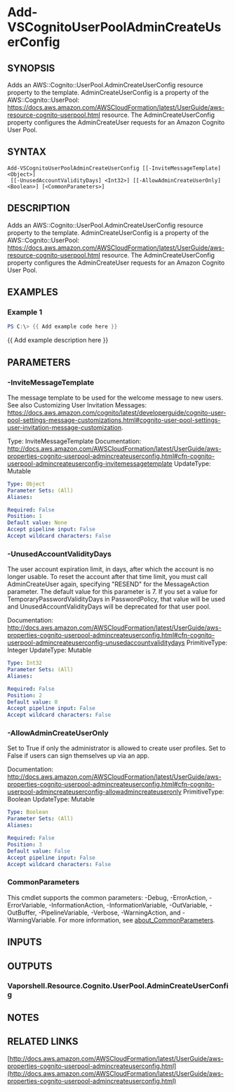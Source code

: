 # Add-VSCognitoUserPoolAdminCreateUserConfig

## SYNOPSIS
Adds an AWS::Cognito::UserPool.AdminCreateUserConfig resource property to the template.
AdminCreateUserConfig is a property of the AWS::Cognito::UserPool: https://docs.aws.amazon.com/AWSCloudFormation/latest/UserGuide/aws-resource-cognito-userpool.html resource.
The AdminCreateUserConfig property configures the AdminCreateUser requests for an Amazon Cognito User Pool.

## SYNTAX

```
Add-VSCognitoUserPoolAdminCreateUserConfig [[-InviteMessageTemplate] <Object>]
 [[-UnusedAccountValidityDays] <Int32>] [[-AllowAdminCreateUserOnly] <Boolean>] [<CommonParameters>]
```

## DESCRIPTION
Adds an AWS::Cognito::UserPool.AdminCreateUserConfig resource property to the template.
AdminCreateUserConfig is a property of the AWS::Cognito::UserPool: https://docs.aws.amazon.com/AWSCloudFormation/latest/UserGuide/aws-resource-cognito-userpool.html resource.
The AdminCreateUserConfig property configures the AdminCreateUser requests for an Amazon Cognito User Pool.

## EXAMPLES

### Example 1
```powershell
PS C:\> {{ Add example code here }}
```

{{ Add example description here }}

## PARAMETERS

### -InviteMessageTemplate
The message template to be used for the welcome message to new users.
See also Customizing User Invitation Messages: https://docs.aws.amazon.com/cognito/latest/developerguide/cognito-user-pool-settings-message-customizations.html#cognito-user-pool-settings-user-invitation-message-customization.

Type: InviteMessageTemplate
Documentation: http://docs.aws.amazon.com/AWSCloudFormation/latest/UserGuide/aws-properties-cognito-userpool-admincreateuserconfig.html#cfn-cognito-userpool-admincreateuserconfig-invitemessagetemplate
UpdateType: Mutable

```yaml
Type: Object
Parameter Sets: (All)
Aliases:

Required: False
Position: 1
Default value: None
Accept pipeline input: False
Accept wildcard characters: False
```

### -UnusedAccountValidityDays
The user account expiration limit, in days, after which the account is no longer usable.
To reset the account after that time limit, you must call AdminCreateUser again, specifying "RESEND" for the MessageAction parameter.
The default value for this parameter is 7.
If you set a value for TemporaryPasswordValidityDays in PasswordPolicy, that value will be used and UnusedAccountValidityDays will be deprecated for that user pool.

Documentation: http://docs.aws.amazon.com/AWSCloudFormation/latest/UserGuide/aws-properties-cognito-userpool-admincreateuserconfig.html#cfn-cognito-userpool-admincreateuserconfig-unusedaccountvaliditydays
PrimitiveType: Integer
UpdateType: Mutable

```yaml
Type: Int32
Parameter Sets: (All)
Aliases:

Required: False
Position: 2
Default value: 0
Accept pipeline input: False
Accept wildcard characters: False
```

### -AllowAdminCreateUserOnly
Set to True if only the administrator is allowed to create user profiles.
Set to False if users can sign themselves up via an app.

Documentation: http://docs.aws.amazon.com/AWSCloudFormation/latest/UserGuide/aws-properties-cognito-userpool-admincreateuserconfig.html#cfn-cognito-userpool-admincreateuserconfig-allowadmincreateuseronly
PrimitiveType: Boolean
UpdateType: Mutable

```yaml
Type: Boolean
Parameter Sets: (All)
Aliases:

Required: False
Position: 3
Default value: False
Accept pipeline input: False
Accept wildcard characters: False
```

### CommonParameters
This cmdlet supports the common parameters: -Debug, -ErrorAction, -ErrorVariable, -InformationAction, -InformationVariable, -OutVariable, -OutBuffer, -PipelineVariable, -Verbose, -WarningAction, and -WarningVariable. For more information, see [about_CommonParameters](http://go.microsoft.com/fwlink/?LinkID=113216).

## INPUTS

## OUTPUTS

### Vaporshell.Resource.Cognito.UserPool.AdminCreateUserConfig
## NOTES

## RELATED LINKS

[http://docs.aws.amazon.com/AWSCloudFormation/latest/UserGuide/aws-properties-cognito-userpool-admincreateuserconfig.html](http://docs.aws.amazon.com/AWSCloudFormation/latest/UserGuide/aws-properties-cognito-userpool-admincreateuserconfig.html)

